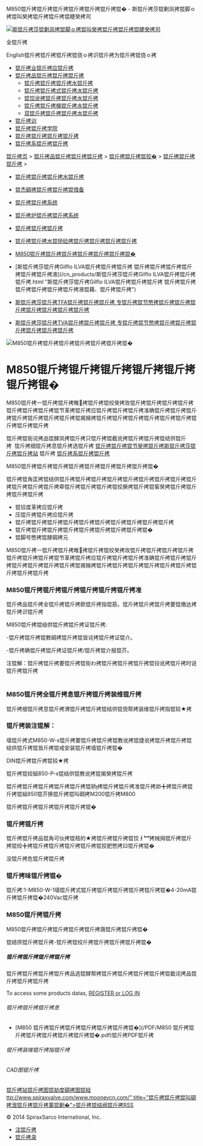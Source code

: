  M850锟斤拷锟斤拷锟斤拷锟斤拷锟斤拷锟斤拷锟� - 斯锟斤拷莎锟剿凤拷锟脚ｏ拷锟叫癸拷锟斤拷锟斤拷锟睫癸拷司    

[![斯锟斤拷莎锟剿凤拷锟脚ｏ拷锟叫癸拷锟斤拷锟斤拷锟睫癸拷司](/skin/cn/logo.gif)](/)

全锟斤拷

English锟斤拷锟斤拷锟斤拷锟侥ｏ拷识锟斤拷为锟斤拷锟侥ｏ拷

-   [锟斤拷业锟斤拷应锟斤拷](/cn_applications/index.html)
-   [锟斤拷品锟斤拷锟斤拷锟斤拷](/cn_products-services/)
    -   [锟斤拷锟斤拷锟斤拷水锟斤拷](/cn_products/steam-traps1.html)
    -   [锟斤拷锟斤拷式锟斤拷水锟斤拷](/cn_products/steam-trap-per-mon1.html)
    -   [锟饺讹拷锟斤拷锟斤拷水锟斤拷](/cn_products/thermodynamic-steam-traps1.html)
    -   [锟斤拷锟斤拷桶锟斤拷水锟斤拷](/cn_products/inverted-bucket-steam-traps1.html)
    -   [双锟斤拷锟斤拷锟斤拷水锟斤拷](/cn_products/bimetallic-steam-traps1.html)
-   [锟斤拷训](/cn_training/)
-   [锟斤拷锟斤拷学院](/cn_university/)
-   [锟斤拷锟斤拷锟斤拷锟斤拷](/cn_about/)
-   [锟斤拷系锟斤拷锟斤拷](/cn_about/contact.html)

  

[锟斤拷页](/index.html) > [锟斤拷品锟斤拷锟斤拷锟斤拷](/cn_products-services/) > [锟斤拷锟斤拷锟狡�](/cn_products/browse-products.html) > [锟斤拷锟斤拷锟斤拷](/cn_products/flowmetering-1.html) >

-   [锟斤拷锟斤拷锟斤拷水锟斤拷](/cn_products/steam-traps1.html)
-   [锟杰碉拷锟斤拷锟斤拷锟借备](/cn_products/pipeline-ancillaries1.html)
-   [锟斤拷锟斤拷系统](/cn_products/control-systems1.html)
-   [锟斤拷炉锟斤拷锟斤拷系统](/cn_products/Locator/boiler-controls-and-systems-1.html)
-   [锟斤拷锟斤拷锟斤拷](/cn_products/flowmetering-1.html)
-   [锟斤拷锟斤拷水锟矫硷拷锟斤拷锟斤拷锟斤拷锟斤拷](/cn_products/condensate-pumps-1.html)

-   [M850锟斤拷锟斤拷锟斤拷锟斤拷锟斤拷锟斤拷锟�](/cn_products/M850锟斤拷锟斤拷锟斤拷锟斤拷锟�.html "M850锟斤拷锟斤拷锟斤拷锟斤拷锟斤拷锟斤拷锟�")
-   [斯锟斤拷莎锟斤拷Gilflo ILVA锟斤拷锟斤拷锟斤拷 锟斤拷锟斤拷锟斤拷锟斤拷锟斤拷锟斤拷液](/cn_products/斯锟斤拷莎锟斤拷Gilflo ILVA锟斤拷锟斤拷锟斤拷.html "斯锟斤拷莎锟斤拷Gilflo ILVA锟斤拷锟斤拷锟斤拷 锟斤拷锟斤拷锟斤拷锟斤拷锟斤拷锟斤拷液锟藉、锟斤拷锟斤拷")
-   [斯锟斤拷莎锟斤拷TFA锟斤拷锟斤拷锟斤拷 专锟斤拷锟节憋拷锟斤拷锟斤拷锟斤拷锟斤拷锟斤拷锟斤拷锟斤拷](/cn_products/斯锟斤拷莎锟斤拷TFA锟斤拷锟斤拷锟斤拷.html "斯锟斤拷莎锟斤拷TFA锟斤拷锟斤拷锟斤拷 专锟斤拷锟节憋拷锟斤拷锟斤拷锟斤拷锟斤拷锟斤拷锟斤拷锟斤拷")
-   [斯锟斤拷莎锟斤拷TVA锟斤拷锟斤拷锟斤拷 专锟斤拷锟节憋拷锟斤拷锟斤拷锟斤拷锟斤拷锟斤拷锟斤拷](/cn_products/TVA锟斤拷锟斤拷锟斤拷.html "斯锟斤拷莎锟斤拷TVA锟斤拷锟斤拷锟斤拷 专锟斤拷锟节憋拷锟斤拷锟斤拷锟斤拷锟斤拷锟斤拷锟斤拷")

![M850锟斤拷锟斤拷锟斤拷锟斤拷锟斤拷锟斤拷锟�](/uploads/allimg/150603/1-1506031525590-L.jpg)

# M850锟斤拷锟斤拷锟斤拷锟斤拷锟斤拷锟斤拷锟�

M850锟斤拷一锟斤拷锟斤拷睢拷锟斤拷锟绞癸拷玫锟斤拷锟斤拷锟斤拷锟斤拷锟斤拷锟斤拷锟斤拷锟节革拷锟斤拷应锟斤拷锟斤拷锟斤拷准确锟斤拷锟斤拷锟斤拷锟斤拷锟斤拷锟斤拷锟斤拷锟揭猴拷锟斤拷锟斤拷锟斤拷锟斤拷锟斤拷锟斤拷锟斤拷锟斤拷锟斤拷

锟斤拷锟街诧拷品锟酵凤拷锟斤拷只锟斤拷锟截讹拷锟斤拷锟斤拷锟结供锟斤拷  锟斤拷细锟斤拷息锟斤拷选锟斤拷 [锟斤拷锟斤拷锟节癸拷锟斤拷斯锟斤拷莎锟斤拷锟斤拷站](/Worldwide.html) 锟斤拷 [锟斤拷系锟斤拷锟斤拷](/cn_about/contact.html)

M850锟斤拷锟斤拷锟斤拷锟斤拷锟斤拷锟斤拷锟斤拷锟斤拷锟�

锟斤拷锟角匡拷锟结供锟斤拷锟斤拷锟斤拷锟斤拷锟斤拷锟斤拷锟斤拷锟斤拷锟斤拷锟斤拷锟斤拷锟斤拷牵锟斤拷锟斤拷锟斤拷锟绞撅拷锟斤拷锟窖癸拷锟斤拷锟斤拷锟斤拷锟斤拷

-   锟铰度革拷应锟斤拷
-   压锟斤拷锟斤拷应锟斤拷
-   锟斤拷锟斤拷锟斤拷锟斤拷锟斤拷锟斤拷锟斤拷锟斤拷锟斤拷锟斤拷
-   锟斤拷锟斤拷锟斤拷锟斤拷锟斤拷锟斤拷锟斤拷锟斤拷锟�
-   锟脚号憋拷锟酵碉拷元

M850锟斤拷一锟斤拷锟斤拷睢拷锟斤拷锟绞癸拷玫锟斤拷锟斤拷锟斤拷锟斤拷锟斤拷锟斤拷锟斤拷锟节革拷锟斤拷应锟斤拷锟斤拷锟斤拷准确锟斤拷锟斤拷锟斤拷锟斤拷锟斤拷锟斤拷锟斤拷锟揭猴拷锟斤拷锟斤拷锟斤拷锟斤拷锟斤拷锟斤拷锟斤拷锟斤拷锟斤拷

### M850锟斤拷锟斤拷锟斤拷锟斤拷锟斤拷锟斤拷准

锟斤拷品锟斤拷全锟斤拷锟斤拷欧锟斤拷指锟筋，锟斤拷锟斤拷锟斤拷要锟缴达拷 锟斤拷识锟斤拷

M850锟斤拷锟结供锟斤拷锟斤拷证锟斤拷:

\-锟斤拷锟斤拷锟教碉拷锟斤拷锟皆诧拷锟斤拷证锟介。

\-锟斤拷确锟斤拷锟斤拷证锟斤拷/锟斤拷锟介报锟芥。

注锟解：锟斤拷锟斤拷要锟斤拷锟街わ拷锟斤拷锟斤拷锟斤拷锟铰讹拷锟斤拷时说锟斤拷锟斤拷  
 

### M850锟斤拷全锟斤拷息锟斤拷锟斤拷装维锟斤拷

锟斤拷细锟斤拷息锟斤拷渭锟斤拷锟斤拷锟结供锟侥帮拷装维锟斤拷指锟较★拷

### 锟斤拷装注锟解：

墙锟斤拷式M850-W-x锟斤拷要锟斤拷锟斤拷锟教讹拷锟捷讹拷锟斤拷锟斤拷锟结供锟斤拷锟皆斤拷锟戒安装锟斤拷墙锟斤拷锟�

DIN锟斤拷锟斤拷锟较★拷

锟斤拷锟绞組850-P-x锟结供锟教讹拷锟揭癸拷锟斤拷

锟斤拷锟斤拷锟斤拷锟斤拷锟斤拷锟轿拷锟斤拷锟斤拷准锟斤拷峁╋拷锟斤拷锟斤拷锟組850锟芥换锟斤拷锟叫碉拷M200锟斤拷M800

锟斤拷锟斤拷锟斤拷锟斤拷锟斤拷锟�

### 锟斤拷锟斤拷

锟斤拷锟斤拷品锟角可伙拷锟秸的★拷锟斤拷锟斤拷锟饺∮︼拷械拇锟斤拷锟斤拷锟绞╋拷锟斤拷锟斤拷锟斤拷锟斤拷锟狡肥憋拷曰锟斤拷锟�

没锟斤拷危锟斤拷锟斤拷

### 锟斤拷味锟斤拷锟�

锟斤拷:1-M850-W-1墙锟斤拷式锟斤拷锟斤拷锟斤拷锟斤拷锟斤拷锟�4-20mA锟斤拷锟斤拷锟�240Vac锟斤拷

### M850锟斤拷锟斤拷

M850锟斤拷锟斤拷锟斤拷锟斤拷锟斤拷薇锟斤拷锟斤拷锟�

锟结供锟斤拷锟斤拷-锟斤拷锟绞斤拷锟斤拷锟斤拷锟斤拷锟�

  

##### 锟斤拷锟斤拷锟斤拷锟斤拷

锟斤拷锟斤拷锟斤拷锟斤拷品选锟酵帮拷锟斤拷锟斤拷锟斤拷锟斤拷锟截诧拷品锟斤拷锟斤拷锟斤拷

To access some products datas, [REGISTER or LOG IN](/member/login.php)

###### 锟斤拷锟斤拷锟斤拷息

-   [M850 锟斤拷锟斤拷锟斤拷锟斤拷锟斤拷锟斤拷锟�](/PDF/M850 锟斤拷锟斤拷锟斤拷锟斤拷锟斤拷锟斤拷锟�.pdf)锟斤拷PDF锟斤拷

###### 锟斤拷装维锟斤拷指锟斤拷

###### CAD图锟斤拷

[锟斤拷站锟斤拷图](/sitemap.html "锟斤拷站锟斤拷图")[锟劫度碉拷图](/baidu.xml)[锟絟ttp://www.spiraxvalve.com/www.mooneycn.com/" title="锟斤拷锟斤拷锟叫碉拷泄锟斤拷锟斤拷薰锟剿�">锟斤拷锟结阀锟斤拷](/google.xml)[RSS](/rss.xml)

© 2014 SpiraxSarco International, Inc.

-   [注锟斤拷](/member/index_do.php?fmdo=user&dopost=regnew)
-   [锟斤拷录](/member/login.php)